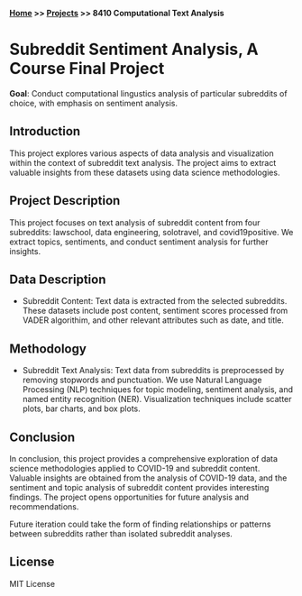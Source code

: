 **[Home](https://yvesmango.github.io/) >> [Projects](https://yvesmango.github.io/projects) >>  8410 Computational Text Analysis**

# Subreddit Sentiment Analysis, A Course Final Project

**Goal**: Conduct computational lingustics analysis of particular subreddits of choice, with emphasis on sentiment analysis.

## Introduction

This project explores various aspects of data analysis and visualization within the context of subreddit text analysis. The project aims to extract valuable insights from these datasets using data science methodologies.

## Project Description

This project focuses on text analysis of subreddit content from four subreddits: lawschool, data engineering, solotravel, and covid19positive. We extract topics, sentiments, and conduct sentiment analysis for further insights.

## Data Description

- Subreddit Content: Text data is extracted from the selected subreddits. These datasets include post content, sentiment scores processed from VADER algorithim, and other relevant attributes such as date, and title.

## Methodology

- Subreddit Text Analysis: Text data from subreddits is preprocessed by removing stopwords and punctuation. We use Natural Language Processing (NLP) techniques for topic modeling, sentiment analysis, and named entity recognition (NER). Visualization techniques include scatter plots, bar charts, and box plots.


## Conclusion

In conclusion, this project provides a comprehensive exploration of data science methodologies applied to COVID-19 and subreddit content. Valuable insights are obtained from the analysis of COVID-19 data, and the sentiment and topic analysis of subreddit content provides interesting findings. The project opens opportunities for future analysis and recommendations.

Future iteration could take the form of finding relationships or patterns between subreddits rather than isolated subreddit analyses.

## License

MIT License
